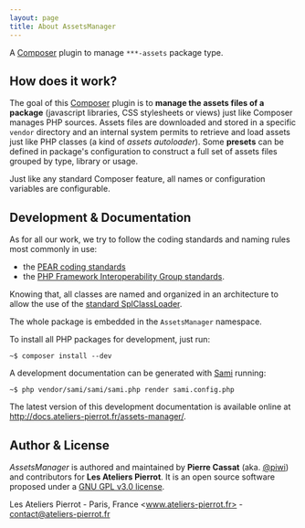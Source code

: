```yaml
---
layout: page
title: About AssetsManager 
---
```


A [Composer](http://getcomposer.org/) plugin to manage `***-assets` package type.


## How does it work?

The goal of this [Composer](http://getcomposer.org/) plugin is to **manage the assets files of a package**
(javascript libraries, CSS stylesheets or views) just like Composer manages PHP sources.
Assets files are downloaded and stored in a specific `vendor` directory and an internal
system permits to retrieve and load assets just like PHP classes (a kind of *assets autoloader*).
Some **presets** can be defined in package's configuration to construct a full set of assets files
grouped by type, library or usage.

Just like any standard Composer feature, all names or configuration variables are configurable.


## Development & Documentation

As for all our work, we try to follow the coding standards and naming rules most commonly in use:

-   the [PEAR coding standards](http://pear.php.net/manual/en/standards.php)
-   the [PHP Framework Interoperability Group standards](http://github.com/php-fig/fig-standards).

Knowing that, all classes are named and organized in an architecture to allow the use of the
[standard SplClassLoader](http://gist.github.com/jwage/221634).

The whole package is embedded in the `AssetsManager` namespace.

To install all PHP packages for development, just run:

    ~$ composer install --dev

A development documentation can be generated with [Sami](http://github.com/fabpot/Sami) running:

    ~$ php vendor/sami/sami/sami.php render sami.config.php

The latest version of this development documentation is available online at <http://docs.ateliers-pierrot.fr/assets-manager/>.


## Author & License

*AssetsManager* is authored and maintained by **Pierre Cassat** (aka. [@piwi](http://e-piwi.fr/)) and contributors for
**Les Ateliers Pierrot**. It is an open source software proposed under a [GNU GPL v3.0 license](http://opensource.org/licenses/GPL-3.0).

Les Ateliers Pierrot - Paris, France <www.ateliers-pierrot.fr> - <contact@ateliers-pierrot.fr>
